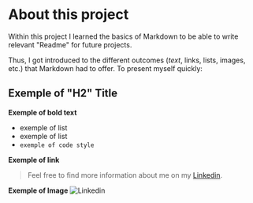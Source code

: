 # About this project

Within this project I learned the basics of Markdown to be able to write relevant "Readme" for future projects. 

Thus, I got introduced to the different outcomes (*text*, links, lists, images, etc.) that Markdown had to offer. 
To present myself quickly: 

## Exemple of "H2" Title
**Exemple of bold text**
- exemple of list
- exemple of list
- `exemple of code style`

**Exemple of link**
>Feel free to find more information about me on my [Linkedin](https://www.linkedin.com/in/jean-fabry-5423a111b/).

**Exemple of Image**
![Linkedin](https://media-exp1.licdn.com/dms/image/C4E03AQFrwKuYIaQruw/profile-displayphoto-shrink_200_200/0/1611599113416?e=1617840000&v=beta&t=ak1AWq8nzI46esYQxlKgaTrYq6zbnfQWIv78EebPWUI)

